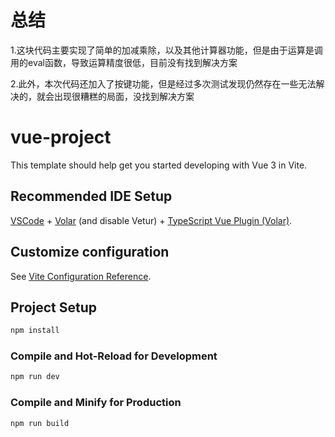 # 总结

1.这块代码主要实现了简单的加减乘除，以及其他计算器功能，但是由于运算是调用的eval函数，导致运算精度很低，目前没有找到解决方案

2.此外，本次代码还加入了按键功能，但是经过多次测试发现仍然存在一些无法解决的，就会出现很糟糕的局面，没找到解决方案

# vue-project

This template should help get you started developing with Vue 3 in Vite.

## Recommended IDE Setup

[VSCode](https://code.visualstudio.com/) + [Volar](https://marketplace.visualstudio.com/items?itemName=Vue.volar) (and disable Vetur) + [TypeScript Vue Plugin (Volar)](https://marketplace.visualstudio.com/items?itemName=Vue.vscode-typescript-vue-plugin).

## Customize configuration

See [Vite Configuration Reference](https://vitejs.dev/config/).

## Project Setup

```sh
npm install
```

### Compile and Hot-Reload for Development

```sh
npm run dev
```

### Compile and Minify for Production

```sh
npm run build
```
